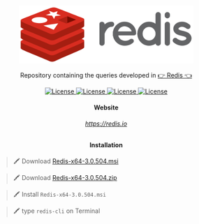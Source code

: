 <p align="center"><img src="Redis_Logo.svg" width="400"></p>

<p align="center">Repository containing the queries developed in <a href="https://redis.io">👉 Redis 👈</a></p>

<p align="center">
    <a href="https://opensource.org/licenses/MIT">
        <img alt="License" src="https://img.shields.io/badge/License-MIT-yellow.svg">
    </a>
    <a href="#">
        <img alt="License" src="https://img.shields.io/github/languages/count/Adath/Redis">
    </a>
    <a href="#">
        <img alt="License" src="https://img.shields.io/github/last-commit/Adath/Redis">
    </a>
    <a href="#">
        <img alt="License" src="https://img.shields.io/github/followers/Adath?style=social">
    </a>
</p>

<h4 align="center">Website</h4>

<h6 align="center">
    <a href="https://redis.io">https://redis.io</a>
</h6>

<h4 align="center">Installation</h4>

> 🖍 Download <a align="center" href="https://github.com/microsoftarchive/redis/releases/download/win-3.0.504/Redis-x64-3.0.504.msi">Redis-x64-3.0.504.msi</a>

> 🖍 Download <a align="center" href="https://github.com/microsoftarchive/redis/releases/download/win-3.0.504/Redis-x64-3.0.504.zip">Redis-x64-3.0.504.zip</a>

> 🖍 Install `Redis-x64-3.0.504.msi`

> 🖍 type `redis-cli` on Terminal
